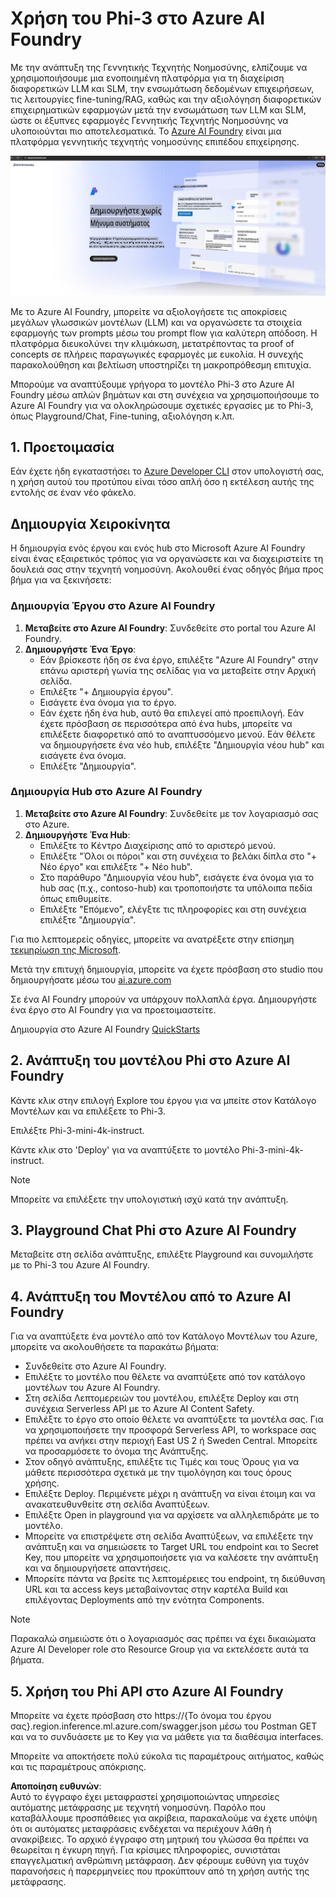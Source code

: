 # **Χρήση του Phi-3 στο Azure AI Foundry**

Με την ανάπτυξη της Γεννητικής Τεχνητής Νοημοσύνης, ελπίζουμε να χρησιμοποιήσουμε μια ενοποιημένη πλατφόρμα για τη διαχείριση διαφορετικών LLM και SLM, την ενσωμάτωση δεδομένων επιχειρήσεων, τις λειτουργίες fine-tuning/RAG, καθώς και την αξιολόγηση διαφορετικών επιχειρηματικών εφαρμογών μετά την ενσωμάτωση των LLM και SLM, ώστε οι έξυπνες εφαρμογές Γεννητικής Τεχνητής Νοημοσύνης να υλοποιούνται πιο αποτελεσματικά. Το [Azure AI Foundry](https://ai.azure.com) είναι μια πλατφόρμα γεννητικής τεχνητής νοημοσύνης επιπέδου επιχείρησης.

![aistudo](../../../../translated_images/aifoundry_home.ffa4fe13d11f26171097f8666a1db96ac0979ffa1adde80374c60d1136c7e1de.el.png)

Με το Azure AI Foundry, μπορείτε να αξιολογήσετε τις αποκρίσεις μεγάλων γλωσσικών μοντέλων (LLM) και να οργανώσετε τα στοιχεία εφαρμογής των prompts μέσω του prompt flow για καλύτερη απόδοση. Η πλατφόρμα διευκολύνει την κλιμάκωση, μετατρέποντας τα proof of concepts σε πλήρεις παραγωγικές εφαρμογές με ευκολία. Η συνεχής παρακολούθηση και βελτίωση υποστηρίζει τη μακροπρόθεσμη επιτυχία.

Μπορούμε να αναπτύξουμε γρήγορα το μοντέλο Phi-3 στο Azure AI Foundry μέσω απλών βημάτων και στη συνέχεια να χρησιμοποιήσουμε το Azure AI Foundry για να ολοκληρώσουμε σχετικές εργασίες με το Phi-3, όπως Playground/Chat, Fine-tuning, αξιολόγηση κ.λπ.

## **1. Προετοιμασία**

Εάν έχετε ήδη εγκαταστήσει το [Azure Developer CLI](https://learn.microsoft.com/azure/developer/azure-developer-cli/overview?WT.mc_id=aiml-138114-kinfeylo) στον υπολογιστή σας, η χρήση αυτού του προτύπου είναι τόσο απλή όσο η εκτέλεση αυτής της εντολής σε έναν νέο φάκελο.

## Δημιουργία Χειροκίνητα

Η δημιουργία ενός έργου και ενός hub στο Microsoft Azure AI Foundry είναι ένας εξαιρετικός τρόπος για να οργανώσετε και να διαχειριστείτε τη δουλειά σας στην τεχνητή νοημοσύνη. Ακολουθεί ένας οδηγός βήμα προς βήμα για να ξεκινήσετε:

### Δημιουργία Έργου στο Azure AI Foundry

1. **Μεταβείτε στο Azure AI Foundry**: Συνδεθείτε στο portal του Azure AI Foundry.
2. **Δημιουργήστε Ένα Έργο**:
   - Εάν βρίσκεστε ήδη σε ένα έργο, επιλέξτε "Azure AI Foundry" στην επάνω αριστερή γωνία της σελίδας για να μεταβείτε στην Αρχική σελίδα.
   - Επιλέξτε "+ Δημιουργία έργου".
   - Εισάγετε ένα όνομα για το έργο.
   - Εάν έχετε ήδη ένα hub, αυτό θα επιλεγεί από προεπιλογή. Εάν έχετε πρόσβαση σε περισσότερα από ένα hubs, μπορείτε να επιλέξετε διαφορετικό από το αναπτυσσόμενο μενού. Εάν θέλετε να δημιουργήσετε ένα νέο hub, επιλέξτε "Δημιουργία νέου hub" και εισάγετε ένα όνομα.
   - Επιλέξτε "Δημιουργία".

### Δημιουργία Hub στο Azure AI Foundry

1. **Μεταβείτε στο Azure AI Foundry**: Συνδεθείτε με τον λογαριασμό σας στο Azure.
2. **Δημιουργήστε Ένα Hub**:
   - Επιλέξτε το Κέντρο Διαχείρισης από το αριστερό μενού.
   - Επιλέξτε "Όλοι οι πόροι" και στη συνέχεια το βελάκι δίπλα στο "+ Νέο έργο" και επιλέξτε "+ Νέο hub".
   - Στο παράθυρο "Δημιουργία νέου hub", εισάγετε ένα όνομα για το hub σας (π.χ., contoso-hub) και τροποποιήστε τα υπόλοιπα πεδία όπως επιθυμείτε.
   - Επιλέξτε "Επόμενο", ελέγξτε τις πληροφορίες και στη συνέχεια επιλέξτε "Δημιουργία".

Για πιο λεπτομερείς οδηγίες, μπορείτε να ανατρέξετε στην επίσημη [τεκμηρίωση της Microsoft](https://learn.microsoft.com/azure/ai-studio/how-to/create-projects).

Μετά την επιτυχή δημιουργία, μπορείτε να έχετε πρόσβαση στο studio που δημιουργήσατε μέσω του [ai.azure.com](https://ai.azure.com/)

Σε ένα AI Foundry μπορούν να υπάρχουν πολλαπλά έργα. Δημιουργήστε ένα έργο στο AI Foundry για να προετοιμαστείτε.

Δημιουργία στο Azure AI Foundry [QuickStarts](https://learn.microsoft.com/azure/ai-studio/quickstarts/get-started-code)

## **2. Ανάπτυξη του μοντέλου Phi στο Azure AI Foundry**

Κάντε κλικ στην επιλογή Explore του έργου για να μπείτε στον Κατάλογο Μοντέλων και να επιλέξετε το Phi-3.

Επιλέξτε Phi-3-mini-4k-instruct.

Κάντε κλικ στο 'Deploy' για να αναπτύξετε το μοντέλο Phi-3-mini-4k-instruct.

> [!NOTE]
>
> Μπορείτε να επιλέξετε την υπολογιστική ισχύ κατά την ανάπτυξη.

## **3. Playground Chat Phi στο Azure AI Foundry**

Μεταβείτε στη σελίδα ανάπτυξης, επιλέξτε Playground και συνομιλήστε με το Phi-3 του Azure AI Foundry.

## **4. Ανάπτυξη του Μοντέλου από το Azure AI Foundry**

Για να αναπτύξετε ένα μοντέλο από τον Κατάλογο Μοντέλων του Azure, μπορείτε να ακολουθήσετε τα παρακάτω βήματα:

- Συνδεθείτε στο Azure AI Foundry.
- Επιλέξτε το μοντέλο που θέλετε να αναπτύξετε από τον κατάλογο μοντέλων του Azure AI Foundry.
- Στη σελίδα Λεπτομερειών του μοντέλου, επιλέξτε Deploy και στη συνέχεια Serverless API με το Azure AI Content Safety.
- Επιλέξτε το έργο στο οποίο θέλετε να αναπτύξετε τα μοντέλα σας. Για να χρησιμοποιήσετε την προσφορά Serverless API, το workspace σας πρέπει να ανήκει στην περιοχή East US 2 ή Sweden Central. Μπορείτε να προσαρμόσετε το όνομα της Ανάπτυξης.
- Στον οδηγό ανάπτυξης, επιλέξτε τις Τιμές και τους Όρους για να μάθετε περισσότερα σχετικά με την τιμολόγηση και τους όρους χρήσης.
- Επιλέξτε Deploy. Περιμένετε μέχρι η ανάπτυξη να είναι έτοιμη και να ανακατευθυνθείτε στη σελίδα Αναπτύξεων.
- Επιλέξτε Open in playground για να αρχίσετε να αλληλεπιδράτε με το μοντέλο.
- Μπορείτε να επιστρέψετε στη σελίδα Αναπτύξεων, να επιλέξετε την ανάπτυξη και να σημειώσετε το Target URL του endpoint και το Secret Key, που μπορείτε να χρησιμοποιήσετε για να καλέσετε την ανάπτυξη και να δημιουργήσετε απαντήσεις.
- Μπορείτε πάντα να βρείτε τις λεπτομέρειες του endpoint, τη διεύθυνση URL και τα access keys μεταβαίνοντας στην καρτέλα Build και επιλέγοντας Deployments από την ενότητα Components.

> [!NOTE]
> Παρακαλώ σημειώστε ότι ο λογαριασμός σας πρέπει να έχει δικαιώματα Azure AI Developer role στο Resource Group για να εκτελέσετε αυτά τα βήματα.

## **5. Χρήση του Phi API στο Azure AI Foundry**

Μπορείτε να έχετε πρόσβαση στο https://{Το όνομα του έργου σας}.region.inference.ml.azure.com/swagger.json μέσω του Postman GET και να το συνδυάσετε με το Key για να μάθετε για τα διαθέσιμα interfaces.

Μπορείτε να αποκτήσετε πολύ εύκολα τις παραμέτρους αιτήματος, καθώς και τις παραμέτρους απόκρισης.

**Αποποίηση ευθυνών**:  
Αυτό το έγγραφο έχει μεταφραστεί χρησιμοποιώντας υπηρεσίες αυτόματης μετάφρασης με τεχνητή νοημοσύνη. Παρόλο που καταβάλλουμε προσπάθειες για ακρίβεια, παρακαλούμε να έχετε υπόψη ότι οι αυτόματες μεταφράσεις ενδέχεται να περιέχουν λάθη ή ανακρίβειες. Το αρχικό έγγραφο στη μητρική του γλώσσα θα πρέπει να θεωρείται η έγκυρη πηγή. Για κρίσιμες πληροφορίες, συνιστάται επαγγελματική ανθρώπινη μετάφραση. Δεν φέρουμε ευθύνη για τυχόν παρανοήσεις ή παρερμηνείες που προκύπτουν από τη χρήση αυτής της μετάφρασης.